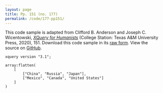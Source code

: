```yaml
---
layout: page
title: Pp. 151 (no. 177)
permalink: /code/177-pp151/
---
```


This code sample is adapted from Clifford B. Anderson and Joseph C. Wicentowski, 
[_XQuery for Humanists_](/) (College Station: Texas A&M University Press, 2020), 151. 
Download this code sample in its [raw form](/code/177-pp151/177-pp151.xq).
View the source on [GitHub](https://github.com/coding4humanists/xquery4humanists/blob/master/code/177-pp151/177-pp151.xq).

```xquery
xquery version "3.1";

array:flatten(
    [
        ["China", "Russia", "Japan"],
        ["Mexico", "Canada", "United States"]
    ]
)
```  
